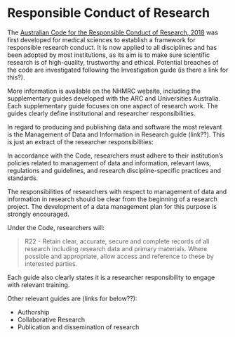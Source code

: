 # Responsible Conduct of Research
The [Australian Code for the Responsible Conduct of Research, 2018](https://www.nhmrc.gov.au/sites/default/files/documents/attachments/grant%20documents/The-australian-code-for-the-responsible-conduct-of-research-2018.pdf) was first developed for medical sciences to establish a framework for responsible research conduct. It is now applied to all disciplines and has been adopted by most institutions, as its aim is to make sure scientific research is of high-quality, trustworthy and ethical. Potential breaches of the code are investigated following the Investigation guide (is there a link for this?).

More information is available on the NHMRC website, including the supplementary guides developed with the ARC and Universities Australia. Each supplementary guide focuses on one aspect of research work. The guides clearly define institutional and researcher responsibilities. 

In regard to producing and publishing data and software the most relevant is the Management of Data and Information in Research guide (link??). This is just an extract of the researcher responsibilities:

In accordance with the Code, researchers must adhere to their institution’s policies related to management of data and information, relevant laws, regulations and guidelines, and research discipline-specific practices and standards.

The responsibilities of researchers with respect to management of data and information in research should be clear from the beginning of a research project. The development of a data management plan for this purpose is strongly encouraged.

Under the Code, researchers will:

> R22 - Retain clear, accurate, secure and complete records of all research including research data and primary materials. Where  possible and appropriate, allow access and reference to these by interested parties.

Each guide also clearly states it is a researcher responsibility to engage with relevant training.

Other relevant guides are (links for below??):

* Authorship  
* Collaborative Research
* Publication and dissemination of research
